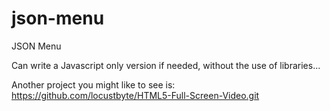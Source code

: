 # json-menu
JSON Menu

Can write a Javascript only version if needed, without the use of libraries...

Another project you might like to see is: https://github.com/locustbyte/HTML5-Full-Screen-Video.git

